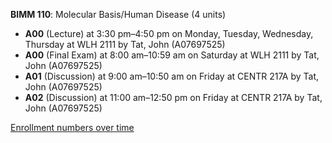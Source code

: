 **BIMM 110**: Molecular Basis/Human Disease (4 units)

- **A00** (Lecture) at 3:30 pm–4:50 pm on Monday, Tuesday, Wednesday, Thursday at WLH 2111 by Tat, John (A07697525)
- **A00** (Final Exam) at 8:00 am–10:59 am on Saturday at WLH 2111 by Tat, John (A07697525)
- **A01** (Discussion) at 9:00 am–10:50 am on Friday at CENTR 217A by Tat, John (A07697525)
- **A02** (Discussion) at 11:00 am–12:50 pm on Friday at CENTR 217A by Tat, John (A07697525)

[Enrollment numbers over time](./BIMM110.tsv)
